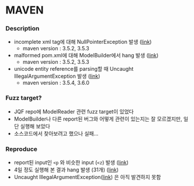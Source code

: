 # MAVEN

### Description
* incomplete xml tag에 대해 NullPointerException 발생 ([link](https://issues.apache.org/jira/browse/MNG-6375))
  * maven version : 3.5.2, 3.5.3
* malformed pom.xml에 대해 ModelBuilder에서 hang 발생 ([link](https://issues.apache.org/jira/browse/MNG-6374))
  * maven version :  3.5.2, 3.5.3
* unicode entity reference를 parsing할 때 Uncaught IllegalArgumentException 발생 ([link](https://issues.apache.org/jira/browse/MNG-6577))
  * maven version : 3.5.4, 3.6.0

### Fuzz target?
* JQF repo에 ModelReader 관련 fuzz target이 있었다
* ModelBuilder나 다른 report된 버그와 어떻게 관련이 있는지는 잘 모르겠지만, 일단 실행해 보았다
* 소스코드에서 찾아보려고 했으나 실패…

### Reproduce
* report된 input인 `<p` 와 비슷한 input (`<z`) 발생 ([link](https://issues.apache.org/jira/browse/MNG-6375))
* 4일 정도 실행해 본 결과 hang 발생 (31개) ([link](https://issues.apache.org/jira/browse/MNG-6374))
* Uncaught IllegalArgumentException([link](https://issues.apache.org/jira/browse/MNG-6577)) 은 아직 발견하지 못함 
